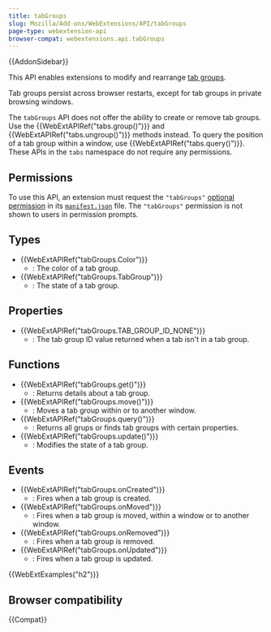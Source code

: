 ```yaml
---
title: tabGroups
slug: Mozilla/Add-ons/WebExtensions/API/tabGroups
page-type: webextension-api
browser-compat: webextensions.api.tabGroups
---
```


{{AddonSidebar}}

This API enables extensions to modify and rearrange [tab groups](https://support.mozilla.org/en-US/kb/tab-groups).

Tab groups persist across browser restarts, except for tab groups in private browsing windows.

The `tabGroups` API does not offer the ability to create or remove tab groups. Use the {{WebExtAPIRef("tabs.group()")}} and {{WebExtAPIRef("tabs.ungroup()")}} methods instead. To query the position of a tab group within a window, use {{WebExtAPIRef("tabs.query()")}}. These APIs in the `tabs` namespace do not require any permissions.
## Permissions

To use this API, an extension must request the `"tabGroups"` [optional permission](/en-US/docs/Mozilla/Add-ons/WebExtensions/manifest.json/optional_permissions) in its [`manifest.json`](/en-US/docs/Mozilla/Add-ons/WebExtensions/manifest.json) file. The `"tabGroups"` permission is not shown to users in permission prompts.

## Types

- {{WebExtAPIRef("tabGroups.Color")}}
  - : The color of a tab group.
- {{WebExtAPIRef("tabGroups.TabGroup")}}
  - : The state of a tab group.

## Properties

- {{WebExtAPIRef("tabGroups.TAB_GROUP_ID_NONE")}}
  - : The tab group ID value returned when a tab isn't in a tab group.

## Functions

- {{WebExtAPIRef("tabGroups.get()")}}
  - : Returns details about a tab group.
- {{WebExtAPIRef("tabGroups.move()")}}
  - : Moves a tab group within or to another window.
- {{WebExtAPIRef("tabGroups.query()")}}
  - : Returns all grups or finds tab groups with certain properties.
- {{WebExtAPIRef("tabGroups.update()")}}
  - : Modifies the state of a tab group.

## Events

- {{WebExtAPIRef("tabGroups.onCreated")}}
  - : Fires when a tab group is created.
- {{WebExtAPIRef("tabGroups.onMoved")}}
  - : Fires when a tab group is moved, within a window or to another window.
- {{WebExtAPIRef("tabGroups.onRemoved")}}
  - : Fires when a tab group is removed.
- {{WebExtAPIRef("tabGroups.onUpdated")}}
  - : Fires when a tab group is updated.

{{WebExtExamples("h2")}}

## Browser compatibility

{{Compat}}
